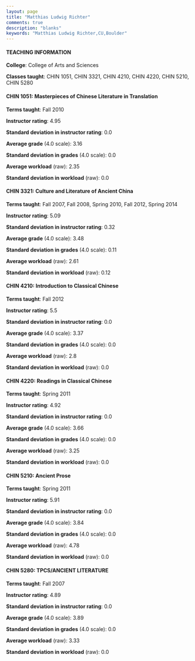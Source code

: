 ```yaml
---
layout: page
title: "Matthias Ludwig Richter" 
comments: true
description: "blanks"
keywords: "Matthias Ludwig Richter,CU,Boulder"
---
```

<head>
<script src="https://ajax.googleapis.com/ajax/libs/jquery/2.1.3/jquery.min.js"></script>
<script src="https://dl.dropboxusercontent.com/s/pc42nxpaw1ea4o9/highcharts.js?dl=0"></script>
<!-- <script src="../assets/js/highcharts.js"></script> -->
<style type="text/css">@font-face {
	font-family: "Bebas Neue";
	src: url(https://www.filehosting.org/file/details/544349/BebasNeue Regular.otf) format("opentype");
	}
	h1.Bebas { 
		font-family: "Bebas Neue", Verdana, Tahoma;
	}
</style>
</head>
	   
#### TEACHING INFORMATION

**College**: College of Arts and Sciences

**Classes taught**: CHIN 1051, CHIN 3321, CHIN 4210, CHIN 4220, CHIN 5210, CHIN 5280

#### CHIN 1051: Masterpieces of Chinese Literature in Translation

**Terms taught**: Fall 2010

**Instructor rating**: 4.95

**Standard deviation in instructor rating**: 0.0

**Average grade** (4.0 scale): 3.16

**Standard deviation in grades** (4.0 scale): 0.0

**Average workload** (raw): 2.35

**Standard deviation in workload** (raw): 0.0

#### CHIN 3321: Culture and Literature of Ancient China

**Terms taught**: Fall 2007, Fall 2008, Spring 2010, Fall 2012, Spring 2014

**Instructor rating**: 5.09

**Standard deviation in instructor rating**: 0.32

**Average grade** (4.0 scale): 3.48

**Standard deviation in grades** (4.0 scale): 0.11

**Average workload** (raw): 2.61

**Standard deviation in workload** (raw): 0.12

#### CHIN 4210: Introduction to Classical Chinese

**Terms taught**: Fall 2012

**Instructor rating**: 5.5

**Standard deviation in instructor rating**: 0.0

**Average grade** (4.0 scale): 3.37

**Standard deviation in grades** (4.0 scale): 0.0

**Average workload** (raw): 2.8

**Standard deviation in workload** (raw): 0.0

#### CHIN 4220: Readings in Classical Chinese

**Terms taught**: Spring 2011

**Instructor rating**: 4.92

**Standard deviation in instructor rating**: 0.0

**Average grade** (4.0 scale): 3.66

**Standard deviation in grades** (4.0 scale): 0.0

**Average workload** (raw): 3.25

**Standard deviation in workload** (raw): 0.0

#### CHIN 5210: Ancient Prose

**Terms taught**: Spring 2011

**Instructor rating**: 5.91

**Standard deviation in instructor rating**: 0.0

**Average grade** (4.0 scale): 3.84

**Standard deviation in grades** (4.0 scale): 0.0

**Average workload** (raw): 4.78

**Standard deviation in workload** (raw): 0.0

#### CHIN 5280: TPCS/ANCIENT LITERATURE

**Terms taught**: Fall 2007

**Instructor rating**: 4.89

**Standard deviation in instructor rating**: 0.0

**Average grade** (4.0 scale): 3.89

**Standard deviation in grades** (4.0 scale): 0.0

**Average workload** (raw): 3.33

**Standard deviation in workload** (raw): 0.0


